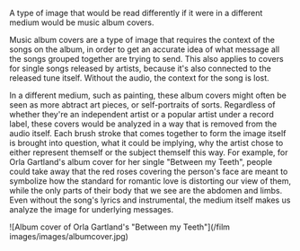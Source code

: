 <p>A type of image that would be read differently if it were in a different medium would be music album covers.</p>
<p>Music album covers are a type of image that requires the context of the songs on the album, in order to get an accurate idea of what message all the songs grouped together   
are trying to send. This also applies to covers for single songs released by artists, because it's also connected to the released tune itself. Without the audio, the   
context for the song is lost.</p>
<p>In a different medium, such as painting, these album covers might often be seen as more abtract art pieces, or self-portraits of sorts. Regardless of whether they're an   
independent artist or a popular artist under a record label, these covers would be analyzed in a way that is removed from the audio itself. Each brush stroke that comes together to   
form the image itself is brought into question, what it could be implying, why the artist chose to either represent themself or the subject themself this way. For example,   
for Orla Gartland's album cover for her single "Between my Teeth", people could take away that the red roses covering the person's face are meant to symbolize how the   
standard for romantic love is distorting our view of them, while the only parts of their body that we see are the abdomen and limbs. Even without the song's lyrics and instrumental,    
the medium itself makes us analyze the image for underlying messages.</p>
![Album cover of Orla Gartland's "Between my Teeth"](/film images/images/albumcover.jpg)
